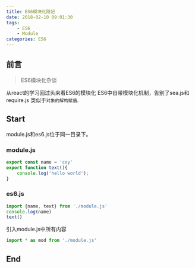 ```yaml
---
title: ES6模块化随记
date: 2018-02-10 09:01:30
tags:
	- ES6
  	- Module
categories: ES6
---
```

## 前言

>ES6模块化杂谈

从react的学习回过头来看ES6的模块化
ES6中自带模块化机制，告别了sea.js和require.js
类似于`对象的解构赋值`.

## Start
module.js和es6.js位于同一目录下。
### module.js

``` js
export const name = 'cxy'
export function text(){
	console.log('hello world');
}
```
### es6.js
``` js
import {name, text} from './module.js'
console.log(name)
text()
```
引入module.js中所有内容
``` js
import * as mod from './module.js'
```
## End

